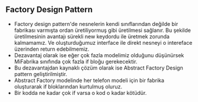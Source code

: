 ## Factory Design Pattern

- Factory design pattern'de nesnelerin kendi sınıflarından değilde bir fabrikası varmışta ordan üretiliyormuş gibi üretilmesi sağlanır. Bu şekilde üretilmesinin avantajı sürekli new keydordu ile üretmek zorunda kalmamamız. 
Ve oluşturduğumuz interface ile direkt nesneyi o intereface üzerinden return edebilmemiz.
- Dezavantaj olarak ise eğer çok fazla modelimiz olduğunu düşünürsek MiFabrika sınıfında çok fazla if bloğu gerekecektir.
- Bu dezavantajdan kaynaklı çözüm olarak ise Abstract Factory Design pattern geliştirilmiştir.
- Abstract Factory modelinde her telefon modeli için bir fabrika oluşturarak if bloklarından kurtulmuş oluruz.
- Bir kodda ne kadar çok if varsa o kod o kadar kötüdür.

